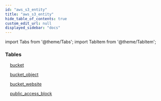 ```yaml
---
id: "aws_s3_entity"
title: "aws_s3_entity"
hide_table_of_contents: true
custom_edit_url: null
displayed_sidebar: "docs"
---
```


import Tabs from '@theme/Tabs';
import TabItem from '@theme/TabItem';

<Tabs>
  <TabItem value="Components" label="Components" default>

### Tables

    [bucket](../../aws/tables/aws_s3_entity_bucket.Bucket)

    [bucket_object](../../aws/tables/aws_s3_entity_bucket_object.BucketObject)

    [bucket_website](../../aws/tables/aws_s3_entity_bucket_website.BucketWebsite)

    [public_access_block](../../aws/tables/aws_s3_entity_public_access_block.PublicAccessBlock)

</TabItem>
  <TabItem value="Code examples" label="Code examples">

</TabItem>
</Tabs>

